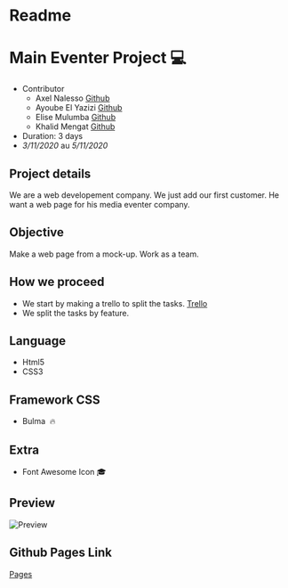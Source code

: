 # Readme
# Main Eventer Project :computer:

- Contributor
   * Axel Nalesso [Github](https://github.com/NalessoAxe)
   * Ayoube El Yazizi [Github](https://github.com/ayoubelyazizi)
   * Elise Mulumba [Github](https://github.com/elisemlbr)
   * Khalid Mengat [Github](https://github.com/KhalidMengat)
- Duration: 3 days
- *3/11/2020* au *5/11/2020*
  

## Project details
We are a web developement company. We just add our first customer. 
He want a web page for his media eventer company.

## Objective

  Make a web page from a mock-up.
  Work as a team.
## How we proceed

   - We start by making a trello to split the tasks.
   [Trello](https://trello.com/b/emdzkMGB/maineventerproject)
   - We split the tasks by feature.

## Language 

- Html5
- CSS3
  
## Framework CSS

- Bulma  :fire:

## Extra 

- Font Awesome Icon :mortar_board:

## Preview

![Preview](https://i.ibb.co/nDWPB0L/preview-media-eventer.png)

## Github Pages Link
[Pages](https://nalessoaxel.github.io/main_eventer/)
